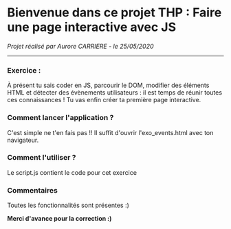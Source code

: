# Bienvenue dans ce projet THP : Faire une page interactive avec JS

*Projet réalisé par Aurore CARRIERE - le 25/05/2020*

***********************

### Exercice :

À présent tu sais coder en JS, parcourir le DOM, modifier des éléments HTML et détecter des évènements utilisateurs : il est temps de réunir toutes ces connaissances ! Tu vas enfin créer ta première page interactive.


### Comment lancer l'application ?

C'est simple ne t'en fais pas !!
Il suffit d'ouvrir l'exo_events.html avec ton navigateur.

### Comment l'utiliser ?

Le script.js contient le code pour cet exercice

### Commentaires

Toutes les fonctionnalités sont présentes :)

**Merci d'avance pour la correction :)**